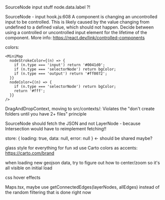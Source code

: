 SourceNode input stuff
node.data.label ?!


SourceNode - input
hook.js:608 A component is changing an uncontrolled input to be controlled. This is likely caused by the value changing from undefined to a defined value, which should not happen. Decide between using a controlled or uncontrolled input element for the lifetime of the component. More info: https://react.dev/link/controlled-components


colors:
```tsx
<MiniMap
  nodeStrokeColor={(n) => {
    if (n.type === 'input') return '#0041d0';
    if (n.type === 'selectorNode') return bgColor;
    if (n.type === 'output') return '#ff0072';
  }}
  nodeColor={(n) => {
    if (n.type === 'selectorNode') return bgColor;
    return '#fff';
  }}
/>
```


DragAndDropContext, moving to src/contexts/:
Violates the "don't create folders until you have 2+ files" principle


SourceNode should fetch the JSON and not LayerNode - because Intersection would have to reimplement fetching!!


store:
 { loading: true, data: null, error: null } <- should be shared maybe?

glass style for everything for fun xd
  use Carto colors as accents: https://carto.com/brand

when loading new geojson data, try to figure out how to center/zoom so it's all visible on initial load

css hover effects

Maps.tsx, maybe use getConnectedEdges(layerNodes, allEdges) instead of the random filtering that is done right now
